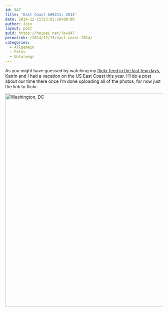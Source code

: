 ```yaml
---
id: 947
title: 'East Coast &#8211; 2014'
date: 2014-12-15T23:01:19+00:00
author: Jojo
layout: post
guid: https://heipei.net/?p=947
permalink: /2014/12/15/east-coast-2014/
categories:
  - Allgemein
  - Fotos
  - Unterwegs
---
```

As you might have guessed by watching my [flickr feed in the last few days](https://www.flickr.com/search/?safe_search=3&content_type=1&media=all&user_id=97859317%40N00&min_taken_date=1411171200&max_taken_date=1413158400&adv=1&sort=date-posted-desc), Katrin and I had a vacation on the US East Coast this year. I&#8217;ll do a post about our time there once I&#8217;m done uploading all of the photos, for now just the link to flickr.

<div class="img">
  <a href="https://www.flickr.com/search/?safe_search=3&#038;content_type=1&#038;media=all&#038;user_id=97859317%40N00&#038;min_taken_date=1411171200&#038;max_taken_date=1413158400&#038;adv=1&#038;sort=date-posted-desc"><img src="https://farm8.staticflickr.com/7517/15410089753_c6c9541278_b.jpg" width="1024" height="680" alt="Washington, DC" /></a>
</div>
